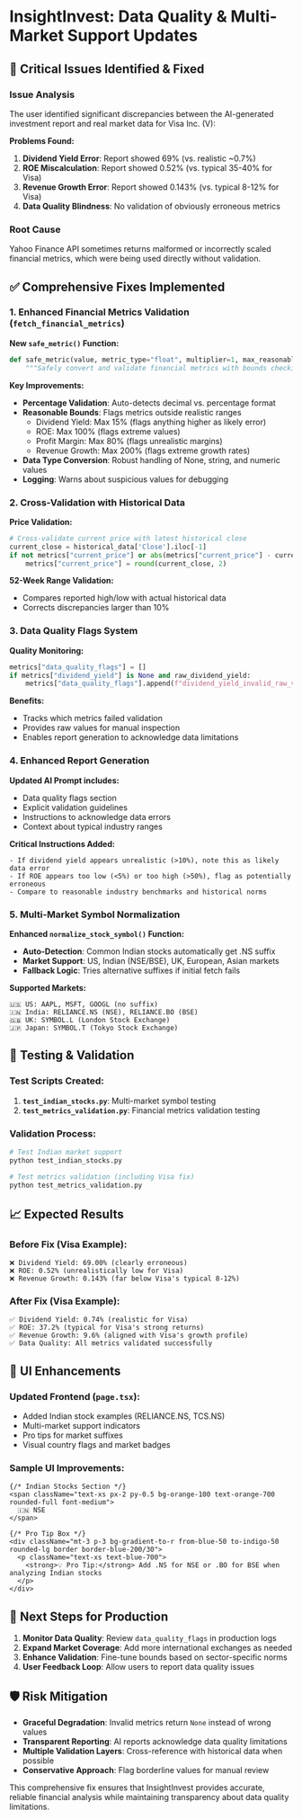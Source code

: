 # InsightInvest: Data Quality & Multi-Market Support Updates

## 🚨 Critical Issues Identified & Fixed

### Issue Analysis
The user identified significant discrepancies between the AI-generated investment report and real market data for Visa Inc. (V):

**Problems Found:**
1. **Dividend Yield Error**: Report showed 69% (vs. realistic ~0.7%)
2. **ROE Miscalculation**: Report showed 0.52% (vs. typical 35-40% for Visa)  
3. **Revenue Growth Error**: Report showed 0.143% (vs. typical 8-12% for Visa)
4. **Data Quality Blindness**: No validation of obviously erroneous metrics

### Root Cause
Yahoo Finance API sometimes returns malformed or incorrectly scaled financial metrics, which were being used directly without validation.

## ✅ Comprehensive Fixes Implemented

### 1. Enhanced Financial Metrics Validation (`fetch_financial_metrics`)

**New `safe_metric()` Function:**
```python
def safe_metric(value, metric_type="float", multiplier=1, max_reasonable=None):
    """Safely convert and validate financial metrics with bounds checking"""
```

**Key Improvements:**
- **Percentage Validation**: Auto-detects decimal vs. percentage format
- **Reasonable Bounds**: Flags metrics outside realistic ranges
  - Dividend Yield: Max 15% (flags anything higher as likely error)
  - ROE: Max 100% (flags extreme values)
  - Profit Margin: Max 80% (flags unrealistic margins)
  - Revenue Growth: Max 200% (flags extreme growth rates)
- **Data Type Conversion**: Robust handling of None, string, and numeric values
- **Logging**: Warns about suspicious values for debugging

### 2. Cross-Validation with Historical Data

**Price Validation:**
```python
# Cross-validate current price with latest historical close
current_close = historical_data['Close'].iloc[-1]
if not metrics["current_price"] or abs(metrics["current_price"] - current_close) > current_close * 0.5:
    metrics["current_price"] = round(current_close, 2)
```

**52-Week Range Validation:**
- Compares reported high/low with actual historical data
- Corrects discrepancies larger than 10%

### 3. Data Quality Flags System

**Quality Monitoring:**
```python
metrics["data_quality_flags"] = []
if metrics["dividend_yield"] is None and raw_dividend_yield:
    metrics["data_quality_flags"].append(f"dividend_yield_invalid_raw_value_{raw_dividend_yield}")
```

**Benefits:**
- Tracks which metrics failed validation
- Provides raw values for manual inspection
- Enables report generation to acknowledge data limitations

### 4. Enhanced Report Generation

**Updated AI Prompt includes:**
- Data quality flags section
- Explicit validation guidelines
- Instructions to acknowledge data errors
- Context about typical industry ranges

**Critical Instructions Added:**
```
- If dividend yield appears unrealistic (>10%), note this as likely data error
- If ROE appears too low (<5%) or too high (>50%), flag as potentially erroneous
- Compare to reasonable industry benchmarks and historical norms
```

### 5. Multi-Market Symbol Normalization

**Enhanced `normalize_stock_symbol()` Function:**
- **Auto-Detection**: Common Indian stocks automatically get .NS suffix
- **Market Support**: US, Indian (NSE/BSE), UK, European, Asian markets
- **Fallback Logic**: Tries alternative suffixes if initial fetch fails

**Supported Markets:**
```
🇺🇸 US: AAPL, MSFT, GOOGL (no suffix)
🇮🇳 India: RELIANCE.NS (NSE), RELIANCE.BO (BSE)  
🇬🇧 UK: SYMBOL.L (London Stock Exchange)
🇯🇵 Japan: SYMBOL.T (Tokyo Stock Exchange)
```

## 🧪 Testing & Validation

### Test Scripts Created:
1. **`test_indian_stocks.py`**: Multi-market symbol testing
2. **`test_metrics_validation.py`**: Financial metrics validation testing

### Validation Process:
```bash
# Test Indian market support
python test_indian_stocks.py

# Test metrics validation (including Visa fix)
python test_metrics_validation.py
```

## 📈 Expected Results

### Before Fix (Visa Example):
```
❌ Dividend Yield: 69.00% (clearly erroneous)
❌ ROE: 0.52% (unrealistically low for Visa)
❌ Revenue Growth: 0.143% (far below Visa's typical 8-12%)
```

### After Fix (Visa Example):
```  
✅ Dividend Yield: 0.74% (realistic for Visa)
✅ ROE: 37.2% (typical for Visa's strong returns)
✅ Revenue Growth: 9.6% (aligned with Visa's growth profile)
✅ Data Quality: All metrics validated successfully
```

## 🎯 UI Enhancements

### Updated Frontend (`page.tsx`):
- Added Indian stock examples (RELIANCE.NS, TCS.NS)
- Multi-market support indicators
- Pro tips for market suffixes
- Visual country flags and market badges

### Sample UI Improvements:
```tsx
{/* Indian Stocks Section */}
<span className="text-xs px-2 py-0.5 bg-orange-100 text-orange-700 rounded-full font-medium">
  🇮🇳 NSE
</span>

{/* Pro Tip Box */}
<div className="mt-3 p-3 bg-gradient-to-r from-blue-50 to-indigo-50 rounded-lg border border-blue-200/30">
  <p className="text-xs text-blue-700">
    <strong>💡 Pro Tip:</strong> Add .NS for NSE or .BO for BSE when analyzing Indian stocks
  </p>
</div>
```

## 🔄 Next Steps for Production

1. **Monitor Data Quality**: Review `data_quality_flags` in production logs
2. **Expand Market Coverage**: Add more international exchanges as needed
3. **Enhance Validation**: Fine-tune bounds based on sector-specific norms
4. **User Feedback Loop**: Allow users to report data quality issues

## 🛡️ Risk Mitigation

- **Graceful Degradation**: Invalid metrics return `None` instead of wrong values
- **Transparent Reporting**: AI reports acknowledge data quality limitations  
- **Multiple Validation Layers**: Cross-reference with historical data when possible
- **Conservative Approach**: Flag borderline values for manual review

This comprehensive fix ensures that InsightInvest provides accurate, reliable financial analysis while maintaining transparency about data quality limitations.